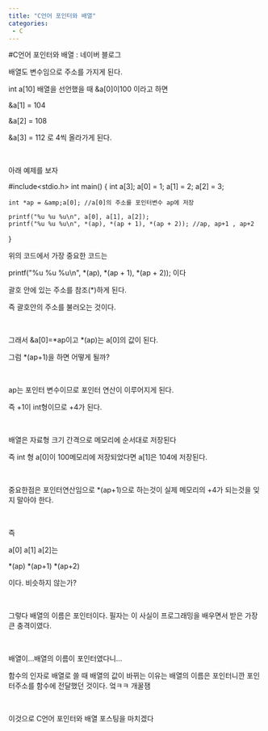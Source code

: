 ```yaml
---
title: "C언어 포인터와 배열"
categories:
 - C
---
```

#C언어 포인터와 배열 : 네이버 블로그
<div class="wrap_rabbit pcol2 _param(1) _postViewArea221556473079" id="post-view221556473079">
<!-- Rabbit HTML --><div class="se-viewer se-theme-default" lang="ko-KR">
<!-- SE_DOC_HEADER_END -->
<div class="se-main-container">
<div class="se-component se-text se-l-default" id="SE-565fcdf9-49db-4f3b-b59c-13282c82b25a">
<div class="se-component-content">
<div class="se-section se-section-text se-l-default">
<div class="se-module se-module-text"><!-- SE-TEXT { --><p class="se-text-paragraph se-text-paragraph-align-" id="SE-3c7d29fb-4173-4789-ab51-beda53d47fb2" style=""><span class="se-fs- se-ff-" id="SE-f0b4b801-042b-4250-bf0d-f347e131e196" style="">배열도 변수임으로 주소를 가지게 된다.</span></p><!-- } SE-TEXT --><!-- SE-TEXT { --><p class="se-text-paragraph se-text-paragraph-align-" id="SE-a0ee2b34-4adc-4253-b96e-9ae7fd426ba2" style=""><span class="se-fs- se-ff-" id="SE-f60fb876-64ea-4218-a232-720529c8c57a" style="">int a[10] 배열을 선언했을 때 &amp;a[0]이100 이라고 하면</span></p><!-- } SE-TEXT --><!-- SE-TEXT { --><p class="se-text-paragraph se-text-paragraph-align-" id="SE-a1fbab5e-6386-4c4b-9bf8-03fba0ed7384" style=""><span class="se-fs- se-ff-" id="SE-32db38ec-aba9-4f0b-a653-a4badda8806c" style="">&amp;a[1] = 104</span></p><!-- } SE-TEXT --><!-- SE-TEXT { --><p class="se-text-paragraph se-text-paragraph-align-" id="SE-f9237169-971c-492a-8e9e-f35c67b24c8a" style=""><span class="se-fs- se-ff-" id="SE-2942d12d-6cb7-4df7-8ca9-c9d2392de553" style="">&amp;a[2] = 108</span></p><!-- } SE-TEXT --><!-- SE-TEXT { --><p class="se-text-paragraph se-text-paragraph-align-" id="SE-6cf1ae9b-af9e-4417-abd9-d7b00ad2205c" style=""><span class="se-fs- se-ff-" id="SE-17ec140e-a9a0-4c65-a894-f23bbccef1a7" style="">&amp;a[3] = 112 로 4씩 올라가게 된다.</span></p><!-- } SE-TEXT --><!-- SE-TEXT { --><p class="se-text-paragraph se-text-paragraph-align-" id="SE-dbd0e646-1cda-48dc-8688-f60e9d754b0e" style=""><span class="se-fs- se-ff-" id="SE-7c2ee20d-8b3a-40f8-913c-568d221cb4bd" style="">​</span></p><!-- } SE-TEXT --><!-- SE-TEXT { --><p class="se-text-paragraph se-text-paragraph-align-" id="SE-9a576f8f-2bfb-473a-8ccf-a9735b4c94ed" style=""><span class="se-fs- se-ff-" id="SE-5a1b2c5f-7e92-449d-84f4-b5eadcc0cfcf" style="">아래 예제를 보자</span></p><!-- } SE-TEXT --></div>
</div>
</div>
</div> <div class="se-component se-code se-l-default" id="SE-acb9b577-533f-4dcf-b8de-f9d09e3dec32">
<div class="se-component-content">
<div class="se-section se-section-code se-l-default">
<div class="se-module se-module-code se-fs-fs13">
<div class="se-code-source">
<div class="__se_code_view language-javascript">#include&lt;stdio.h&gt;
int main() {
	int a[3];
	a[0] = 1;
	a[1] = 2;
	a[2] = 3;
	
	int *ap = &amp;a[0]; //a[0]의 주소를 포인터변수 ap에 저장
	
	printf("%u %u %u\n", a[0], a[1], a[2]);
	printf("%u %u %u\n", *(ap), *(ap + 1), *(ap + 2)); //ap, ap+1 , ap+2
}</div>
</div>
</div>
</div>
</div>
<script class="__se_module_data" data-module='{"type":"v2_code", "id" : "SE-acb9b577-533f-4dcf-b8de-f9d09e3dec32"}' type="text/data"></script>
</div> <div class="se-component se-text se-l-default" id="SE-909e9b43-d233-4d3b-9513-054b81ab058e">
<div class="se-component-content">
<div class="se-section se-section-text se-l-default">
<div class="se-module se-module-text"><!-- SE-TEXT { --><p class="se-text-paragraph se-text-paragraph-align-" id="SE-447bc30f-dc90-449d-9d51-5c925783e711" style=""><span class="se-fs- se-ff-" id="SE-5dc1173f-89f9-4000-9721-7b48798cce15" style="">위의 코드에서 가장 중요한 코드는</span></p><!-- } SE-TEXT --><!-- SE-TEXT { --><p class="se-text-paragraph se-text-paragraph-align-" id="SE-b413cd0b-d7bf-4b5b-809c-f2765573c016" style=""><span class="se-fs- se-ff-" id="SE-6f01d9e2-f8a1-42ca-b727-6c509a26bcec" style="">printf("%u %u %u\n", *(ap), *(ap + 1), *(ap + 2)); 이다</span></p><!-- } SE-TEXT --><!-- SE-TEXT { --><p class="se-text-paragraph se-text-paragraph-align-" id="SE-ab327bc2-f97b-4dd7-9ed8-f0926b834ad7" style=""><span class="se-fs- se-ff-" id="SE-fbae75f1-0ac1-4899-94f5-40ba1497cbfd" style="">괄호 안에 있는 주소를 참조(*)하게 된다.</span></p><!-- } SE-TEXT --><!-- SE-TEXT { --><p class="se-text-paragraph se-text-paragraph-align-" id="SE-3ba3ff41-a1d0-48c6-a36c-6d5cf88e78e1" style=""><span class="se-fs- se-ff-" id="SE-1a57d80d-4f95-4051-90bb-f08bcd42983b" style="">즉 괄호안의 주소를 불러오는 것이다.</span></p><!-- } SE-TEXT --><!-- SE-TEXT { --><p class="se-text-paragraph se-text-paragraph-align-" id="SE-36862fd5-90d1-4027-97d0-5bc6e6088d82" style=""><span class="se-fs- se-ff-" id="SE-79bbe599-1174-4c44-856a-cfae491af927" style="">​</span></p><!-- } SE-TEXT --><!-- SE-TEXT { --><p class="se-text-paragraph se-text-paragraph-align-" id="SE-4fdb6e15-c2eb-4d0b-8595-2f107cb9601a" style=""><span class="se-fs- se-ff-" id="SE-feada078-64a1-469c-94e1-689764abb953" style="">그래서 &amp;a[0]=*ap이고 *(ap)는 a[0]의 값이 된다.</span></p><!-- } SE-TEXT --><!-- SE-TEXT { --><p class="se-text-paragraph se-text-paragraph-align-" id="SE-c78ddb61-4213-44fa-8969-9baec477b3d5" style=""><span class="se-fs- se-ff-" id="SE-edc25052-f10b-4c02-b839-0934beff4f82" style="">그럼 *(ap+1)을 하면 어떻게 될까?</span></p><!-- } SE-TEXT --><!-- SE-TEXT { --><p class="se-text-paragraph se-text-paragraph-align-" id="SE-2aa5bef5-7de0-40c8-8f3b-9a44469d7143" style=""><span class="se-fs- se-ff-" id="SE-aa4f2bad-9a84-42d7-8078-bad1802bd560" style="">​</span></p><!-- } SE-TEXT --><!-- SE-TEXT { --><p class="se-text-paragraph se-text-paragraph-align-" id="SE-4555737e-9cd6-45c7-8adc-30d0c3a0f1c0" style=""><span class="se-fs- se-ff-" id="SE-34211bd3-1957-41ed-87cb-8d5a9ca17899" style="">ap는 포인터 변수이므로 포인터 연산이 이루어지게 된다.</span></p><!-- } SE-TEXT --><!-- SE-TEXT { --><p class="se-text-paragraph se-text-paragraph-align-" id="SE-975c7247-a8c5-494e-bf2f-fa0dd78accbe" style=""><span class="se-fs- se-ff-" id="SE-3aa8c7db-af8e-4945-88e1-72858a843999" style="">즉 +1이 int형이므로 +4가 된다.</span></p><!-- } SE-TEXT --><!-- SE-TEXT { --><p class="se-text-paragraph se-text-paragraph-align-" id="SE-95b48f8d-bbb3-4bf5-9d66-ae9968361bb1" style=""><span class="se-fs- se-ff-" id="SE-0322ae05-e767-4352-8869-e0069cd8b389" style="">​</span></p><!-- } SE-TEXT --><!-- SE-TEXT { --><p class="se-text-paragraph se-text-paragraph-align-" id="SE-ca93a022-be5d-4c1b-ad7b-776881c93843" style=""><span class="se-fs- se-ff-" id="SE-9a9b260c-6332-486d-8ba1-a652ed1d2dbf" style="">배열은 자료형 크기 간격으로 메모리에 순서대로 저장된다</span></p><!-- } SE-TEXT --><!-- SE-TEXT { --><p class="se-text-paragraph se-text-paragraph-align-" id="SE-bd864c1f-a745-42ba-b193-a91fe61bf4fd" style=""><span class="se-fs- se-ff-" id="SE-2585bb25-3e93-4c94-99ce-80d0135865ba" style="">즉 int 형 a[0]이 100메모리에 저장되었다면 a[1]은 104에 저장된다.</span></p><!-- } SE-TEXT --><!-- SE-TEXT { --><p class="se-text-paragraph se-text-paragraph-align-" id="SE-78ba19e1-f669-4f27-8bef-1c30cdc40ebe" style=""><span class="se-fs- se-ff-" id="SE-32d402cf-016e-40be-bfb0-f63cc3539671" style="">​</span></p><!-- } SE-TEXT --><!-- SE-TEXT { --><p class="se-text-paragraph se-text-paragraph-align-" id="SE-c22674b2-dae1-4d7b-b528-19507ccd72ac" style=""><span class="se-fs- se-ff-" id="SE-fa728f41-dee3-41c2-b27c-8b98bf354ae0" style="">중요한점은 포인터연산임으로 *(ap+1)으로 하는것이 실제 메모리의 +4가 되는것을 잊지 말아야 한다.</span></p><!-- } SE-TEXT --><!-- SE-TEXT { --><p class="se-text-paragraph se-text-paragraph-align-" id="SE-d23c80ef-3253-48b1-a425-ab0b45e3a97d" style=""><span class="se-fs- se-ff-" id="SE-af586e67-82cd-4b3a-982a-5f40f045ab2f" style="">​</span></p><!-- } SE-TEXT --><!-- SE-TEXT { --><p class="se-text-paragraph se-text-paragraph-align-" id="SE-840eace5-83e9-4efb-a706-f00b4898909f" style=""><span class="se-fs- se-ff-" id="SE-51c42868-7e09-41d0-85ef-d020ab6e859d" style="">즉</span></p><!-- } SE-TEXT --><!-- SE-TEXT { --><p class="se-text-paragraph se-text-paragraph-align-" id="SE-68488f19-0278-4a05-ab6a-4dda0d29d583" style=""><span class="se-fs- se-ff-" id="SE-16e230cc-d835-45aa-a34a-4b1e6f01f2d0" style="">a[0] a[1] a[2]는</span></p><!-- } SE-TEXT --><!-- SE-TEXT { --><p class="se-text-paragraph se-text-paragraph-align-" id="SE-c15a337a-4394-451e-8fe6-1eda5cef10be" style=""><span class="se-fs- se-ff-" id="SE-420a5ea9-e5fe-4c81-9b50-524bf14a1a2c" style="">*(ap) *(ap+1) *(ap+2)</span></p><!-- } SE-TEXT --><!-- SE-TEXT { --><p class="se-text-paragraph se-text-paragraph-align-" id="SE-dd6516d1-d4e4-4e8a-a2f2-8dd49699437d" style=""><span class="se-fs- se-ff-" id="SE-75a880ae-517e-41aa-8d4c-558f1f601bed" style="">이다. 비슷하지 않는가?</span></p><!-- } SE-TEXT --><!-- SE-TEXT { --><p class="se-text-paragraph se-text-paragraph-align-" id="SE-a7a0129f-c67e-47b6-bd84-adca36c981f0" style=""><span class="se-fs- se-ff-" id="SE-d8550b92-6026-4734-b8ce-9b9c6d34231e" style="">​</span></p><!-- } SE-TEXT --><!-- SE-TEXT { --><p class="se-text-paragraph se-text-paragraph-align-" id="SE-787394e1-ff2d-41d2-8191-82bb6a45214c" style=""><span class="se-fs- se-ff-" id="SE-ec61510d-ecfb-4428-ab7b-c272870435a6" style="">그렇다 배열의 이름은 포인터이다. 필자는 이 사실이 프로그래밍을 배우면서 받은 가장 큰 충격이였다.</span></p><!-- } SE-TEXT --><!-- SE-TEXT { --><p class="se-text-paragraph se-text-paragraph-align-" id="SE-d493ea87-cff8-4b29-9f73-3b2d0a6a1335" style=""><span class="se-fs- se-ff-" id="SE-ba95d77e-fbfc-431d-bbe0-9a86dceeb945" style="">​</span></p><!-- } SE-TEXT --><!-- SE-TEXT { --><p class="se-text-paragraph se-text-paragraph-align-" id="SE-ca486c22-7f9c-4d1b-95d2-a6266e5d6b69" style=""><span class="se-fs- se-ff-" id="SE-105f805f-d640-454b-bc12-133968858bd9" style="">배열이...배열의 이름이 포인터였다니...</span></p><!-- } SE-TEXT --><!-- SE-TEXT { --><p class="se-text-paragraph se-text-paragraph-align-" id="SE-71bf7080-6b2f-43c9-b84b-0a934b3e9dde" style=""><span class="se-fs- se-ff-" id="SE-eacda2af-e976-47c2-a0c2-55a24b228999" style="">함수의 인자로 배열로 쓸 때 배열의 값이 바뀌는 이유는 배열의 이름은 포인터니깐 포인터주소를 함수에 전달했던 것이다. 엌ㅋㅋ 개꿀잼</span></p><!-- } SE-TEXT --><!-- SE-TEXT { --><p class="se-text-paragraph se-text-paragraph-align-" id="SE-b4d84274-040f-44e6-ba88-c1095b894369" style=""><span class="se-fs- se-ff-" id="SE-17a6dbe3-6b52-411d-9be1-6b362214b02d" style="">​</span></p><!-- } SE-TEXT --><!-- SE-TEXT { --><p class="se-text-paragraph se-text-paragraph-align-" id="SE-cde5108b-feb2-4c81-bac2-fe7b1161053a" style=""><span class="se-fs- se-ff-" id="SE-6ef0c8de-c69f-4f90-8070-7b09b8492f85" style="">이것으로 C언어 포인터와 배열 포스팅을 마치겠다</span></p><!-- } SE-TEXT --><!-- SE-TEXT { --><p class="se-text-paragraph se-text-paragraph-align-" id="SE-247ff13b-ef39-43b4-bbb8-e47fb389b095" style=""><span class="se-fs- se-ff-" id="SE-1a4e5a87-8f98-46ce-9759-f12fbd2684ef" style="">​</span></p><!-- } SE-TEXT --><!-- SE-TEXT { --><p class="se-text-paragraph se-text-paragraph-align-" id="SE-e943548a-6048-45cd-b7a6-d3810cd913fa" style=""><span class="se-fs- se-ff-" id="SE-22108568-10cb-4e8e-b62d-b0eaa5d2ce50" style="">​</span></p><!-- } SE-TEXT --><!-- SE-TEXT { --><p class="se-text-paragraph se-text-paragraph-align-" id="SE-1f82011d-d79d-4eb4-8a28-a4bc940a6b5b" style=""><span class="se-fs- se-ff-" id="SE-c96cdf92-9d3f-4845-a2ff-9a1fc44eda98" style="">​</span></p><!-- } SE-TEXT --><!-- SE-TEXT { --><p class="se-text-paragraph se-text-paragraph-align-" id="SE-0700c021-8ad5-490d-a788-5edefe216310" style=""><span class="se-fs- se-ff-" id="SE-063b5dd7-654d-4321-872e-5d9df4ce7438" style="">​</span></p><!-- } SE-TEXT --><!-- SE-TEXT { --><p class="se-text-paragraph se-text-paragraph-align-" id="SE-c316ed2c-1569-4fac-a32f-36984e3b72b5" style=""><span class="se-fs- se-ff-" id="SE-75c8f5a0-3a17-4e08-adea-9b5e3731ecce" style="">​</span></p><!-- } SE-TEXT --></div>
</div>
</div>
</div> </div>
</div>
</div>